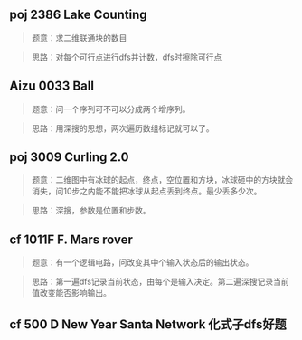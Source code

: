 ## poj 2386 Lake Counting
>题意：求二维联通块的数目

>思路：对每个可行点进行dfs并计数，dfs时擦除可行点

## Aizu 0033 Ball
>题意：问一个序列可不可以分成两个增序列。

>思路：用深搜的思想，两次遍历数组标记就可以了。

## poj 3009 Curling 2.0 
>题意：二维图中有冰球的起点，终点，空位置和方块，冰球砸中的方块就会消失，问10步之内能不能把冰球从起点丢到终点。最少丢多少次。

>思路：深搜，参数是位置和步数。

## cf 1011F F. Mars rover
>题意：有一个逻辑电路，问改变其中个输入状态后的输出状态。

>思路：第一遍dfs记录当前状态，由每个是输入决定。第二遍深搜记录当前值改变能否影响输出。

## cf 500 D New Year Santa Network 化式子dfs好题
